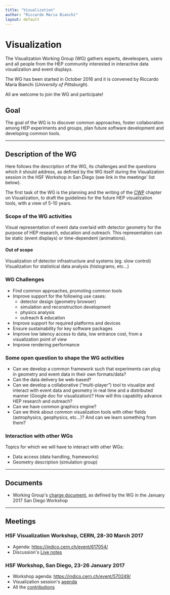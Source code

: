 ```yaml
---
title: "Visualization"
author: "Riccardo Maria Bianchi"
layout: default
---
```


# Visualization

The Visualization Working Group (WG) gathers experts, develeopers, users and all people from the HEP community interested in interactive data visualization and event displays. 

The WG has been started in October 2016 and it is convened by Riccardo Maria Bianchi (*University of Pittsburgh*). 

All are welcome to join the WG and participate!

## Goal

The goal of the WG is to discover common approaches, foster collaboration among HEP experiments and groups, plan future software development and developing common tools. 

----

## Description of the WG

Here follows the description of the WG, its challenges and the questions which it should address, as defined by the WG itself during the Visualization session in the HSF Workshop in San Diego (see link in the meetings' list below).

The first task of the WG is the planning and the writing of the [CWP](http://hepsoftwarefoundation.org/activities/cwp.html) chapter on Visualization, to draft the guidelines for the future HEP visualization tools, with a view of 5-10 years.

### Scope of the WG activities

Visual representation of event data overlaid with detector geometry for the purpose of  HEP research, education and outreach. This representation can be static (event displays) or time-dependent (animations).

#### Out of scope

Visualization of detector infrastructure and systems (eg. slow control)
Visualization for statistical data analysis (histograms, etc…)

### WG Challenges

* Find common approaches, promoting common tools
* Improve support for the following use cases:
    * detector design (geometry browser)
    * simulation and reconstruction development
    * physics analysis
    * outreach & education
* Improve support for required platforms and devices 
* Ensure sustainability for key software packages
* Improve low latency access to data, low entrance cost, from a visualization point of view
* Improve rendering performance

### Some open question to shape the WG activities

* Can we develop a common framework such that experiments can plug in geometry and event data in their own formats/data?
* Can the data delivery be web-based?
* Can we develop a collaborative (“multi-player”) tool to visualize and interact with event data and geometry in real time and a distributed manner (Google doc for visualization)? How will this capability advance HEP research and outreach?
* Can we have common graphics engine?
* Can we think about common visualization tools with other fields (astrophysics, geophysics, etc…)? And can we learn something from them?

### Interaction with other WGs

Topics for which we will have to interact with other WGs:

*	Data access (data  handling, frameworks)
*	Geometry description (simulation group)

----

## Documents 

* Working Group's [charge document](https://docs.google.com/document/d/1ZXiMMmmAj1lwQIuvDc2UM4Jx6-hh1iamIw79DXguLIM/edit), as defined by the WG in the January 2017 San Diego Workshop

----

## Meetings

### HSF Visualization Workshop, CERN, 28-30 March 2017

* Agenda: https://indico.cern.ch/event/617054/
* Discussion's [Live notes](https://indico.cern.ch/event/617054/contributions/2526122/attachments/1436308/2208777/go)

### HSF Workshop, San Diego, 23-26 January 2017

* Workshop agenda: https://indico.cern.ch/event/570249/
* Visualization session's [agenda](https://indico.cern.ch/event/570249/sessions/217071/#20170125)
* All the [contributions](https://indico.cern.ch/event/570249/contributions/2450053/)


